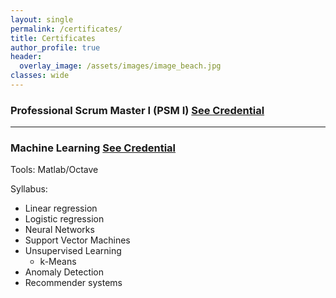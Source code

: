 ```yaml
---
layout: single
permalink: /certificates/
title: Certificates
author_profile: true
header:
  overlay_image: /assets/images/image_beach.jpg
classes: wide
---
```


### Professional Scrum Master I (PSM I) [See Credential](https://www.scrum.org/certificates/384433)

---

### Machine Learning [See Credential](https://www.coursera.org/account/accomplishments/verify/2RCV7RJHCWEM)

Tools: Matlab/Octave

Syllabus: [<i class="fas fa-paperclip"></i>](https://www.coursera.org/learn/machine-learning#syllabus)

- Linear regression
- Logistic regression
- Neural Networks
- Support Vector Machines
- Unsupervised Learning
  - k-Means
- Anomaly Detection
- Recommender systems

